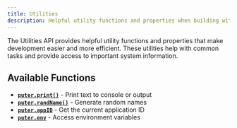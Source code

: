 ```yaml
---
title: Utilities
description: Helpful utility functions and properties when building with Puter.js
---
```


The Utilities API provides helpful utility functions and properties that make development easier and more efficient. These utilities help with common tasks and provide access to important system information.

## Available Functions

- **[`puter.print()`](/Utils/print/)** - Print text to console or output
- **[`puter.randName()`](/Utils/randName/)** - Generate random names
- **[`puter.appID`](/Utils/appID/)** - Get the current application ID
- **[`puter.env`](/Utils/env/)** - Access environment variables